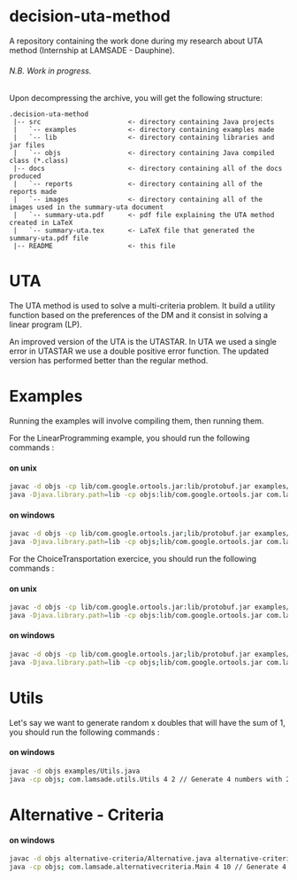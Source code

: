 # decision-uta-method
A repository containing the work done during my research about UTA method (Internship at LAMSADE - Dauphine).

###### N.B. Work in progress.

Upon decompressing the archive, you will get the following structure:
```
.decision-uta-method
 |-- src                      <- directory containing Java projects
 |   `-- examples             <- directory containing examples made
 |   `-- lib                  <- directory containing libraries and jar files
 |   `-- objs                 <- directory containing Java compiled class (*.class)
 |-- docs                     <- directory containing all of the docs produced
 |   `-- reports              <- directory containing all of the reports made
 |   `-- images               <- directory containing all of the images used in the summary-uta document
 |   `-- summary-uta.pdf      <- pdf file explaining the UTA method created in LaTeX
 |   `-- summary-uta.tex      <- LaTeX file that generated the summary-uta.pdf file 
 |-- README                   <- this file
```

# UTA
The UTA method is used to solve a multi-criteria problem. It build a utility function based on the preferences of the DM and it consist in solving a linear program (LP).

An improved version of the UTA is the UTASTAR. In UTA we used a single error in UTASTAR we use a double positive error function. The updated version has performed better than the regular method. 
  
# Examples
Running the examples will involve compiling them, then running them. 

For the LinearProgramming example, you should run the following commands : 

#### on unix
```bash
javac -d objs -cp lib/com.google.ortools.jar:lib/protobuf.jar examples/LinearProgramming.java
java -Djava.library.path=lib -cp objs:lib/com.google.ortools.jar com.lamsade.lp.LinearProgramming
```

#### on windows
```bash
javac -d objs -cp lib/com.google.ortools.jar;lib/protobuf.jar examples/LinearProgramming.java
java -Djava.library.path=lib -cp objs;lib/com.google.ortools.jar com.lamsade.lp.LinearProgramming
```

For the ChoiceTransportation exercice, you should run the following commands : 

#### on unix
```bash
javac -d objs -cp lib/com.google.ortools.jar:lib/protobuf.jar examples/ChoiceTransportation.java
java -Djava.library.path=lib -cp objs:lib/com.google.ortools.jar com.lamsade.lp.ChoiceTransportation
```

#### on windows
```bash
javac -d objs -cp lib/com.google.ortools.jar;lib/protobuf.jar examples/ChoiceTransportation.java
java -Djava.library.path=lib -cp objs;lib/com.google.ortools.jar com.lamsade.lp.ChoiceTransportation
```

# Utils
Let's say we want to generate random x doubles that will have the sum of 1, you should run the following commands : 

#### on windows
```bash
javac -d objs examples/Utils.java
java -cp objs; com.lamsade.utils.Utils 4 2 // Generate 4 numbers with 2 decimal digits 
```

# Alternative - Criteria

#### on windows
```bash
javac -d objs alternative-criteria/Alternative.java alternative-criteria/Criteria.java alternative-criteria/Main.java 
java -cp objs; com.lamsade.alternativecriteria.Main 4 10 // Generate 4 criterias and 10 alternatives
```
